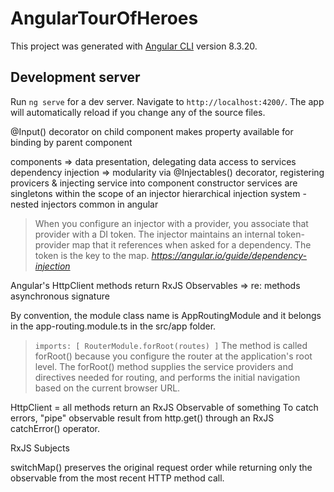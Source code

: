 # AngularTourOfHeroes

This project was generated with [Angular CLI](https://github.com/angular/angular-cli) version 8.3.20.

## Development server

Run `ng serve` for a dev server. Navigate to `http://localhost:4200/`. The app will automatically reload if you change any of the source files.

@Input() decorator on child component makes property available for binding by parent component

components => data presentation, delegating data access to services
dependency injection => modularity via @Injectables() decorator, registering provicers & injecting service into component constructor
services are singletons within the scope of an injector 
hierarchical injection system - nested injectors common in angular

> When you configure an injector with a provider, you associate that provider with a DI token. The injector maintains an internal token-provider map that it references when asked for a dependency. The token is the key to the map. *https://angular.io/guide/dependency-injection*

Angular's HttpClient methods return RxJS Observables => re: methods asynchronous signature

By convention, the module class name is AppRoutingModule and it belongs in the app-routing.module.ts in the src/app folder.

>`imports: [ RouterModule.forRoot(routes) ]`
The method is called forRoot() because you configure the router at the application's root level. The forRoot() method supplies the service providers and directives needed for routing, and performs the initial navigation based on the current browser URL.

HttpClient = all methods return an RxJS Observable of something
To catch errors, "pipe" observable result from http.get() through an RxJS catchError() operator.

RxJS Subjects

switchMap() preserves the original request order while returning only the observable from the most recent HTTP method call.
